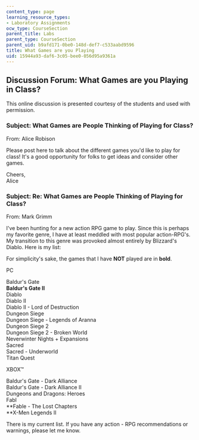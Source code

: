 ```yaml
---
content_type: page
learning_resource_types:
- Laboratory Assignments
ocw_type: CourseSection
parent_title: Labs
parent_type: CourseSection
parent_uid: b9afd171-0be0-148d-def7-c533aabd9596
title: What Games are you Playing
uid: 15944a93-daf6-3c05-bee0-056d95a9361a
---
```


Discussion Forum: What Games are you Playing in Class?
------------------------------------------------------

This online discussion is presented courtesy of the students and used with permission.

### Subject: What Games are People Thinking of Playing for Class?

From: Alice Robison

Please post here to talk about the different games you'd like to play for class! It's a good opportunity for folks to get ideas and consider other games.

Cheers,  
Alice

### Subject: Re: What Games are People Thinking of Playing for Class?

From: Mark Grimm

I've been hunting for a new action RPG game to play. Since this is perhaps my favorite genre, I have at least meddled with most popular action-RPG's. My transition to this genre was provoked almost entirely by Blizzard's Diablo. Here is my list:

For simplicity's sake, the games that I have **NOT** played are in **bold**.

PC

Baldur's Gate  
**Baldur's Gate II**  
Diablo  
Diablo II  
Diablo II - Lord of Destruction  
Dungeon Siege  
Dungeon Siege - Legends of Aranna  
Dungeon Siege 2  
Dungeon Siege 2 - Broken World  
Neverwinter Nights + Expansions  
Sacred  
Sacred - Underworld  
Titan Quest

XBOX™

Baldur's Gate - Dark Alliance  
Baldur's Gate - Dark Alliance II  
Dungeons and Dragons: Heroes  
Fabl  
**Fable - The Lost Chapters  
**X-Men Legends II

There is my current list. If you have any action - RPG recommendations or warnings, please let me know.